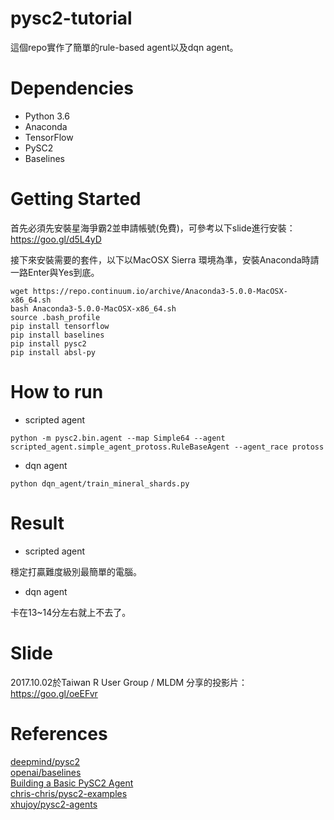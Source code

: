 # pysc2-tutorial

這個repo實作了簡單的rule-based agent以及dqn agent。

# Dependencies

* Python 3.6
* Anaconda
* TensorFlow
* PySC2
* Baselines

# Getting Started

首先必須先安裝星海爭霸2並申請帳號(免費)，可參考以下slide進行安裝：  
https://goo.gl/d5L4yD

接下來安裝需要的套件，以下以MacOSX Sierra 環境為準，安裝Anaconda時請一路Enter與Yes到底。

```
wget https://repo.continuum.io/archive/Anaconda3-5.0.0-MacOSX-x86_64.sh
bash Anaconda3-5.0.0-MacOSX-x86_64.sh
source .bash_profile
pip install tensorflow
pip install baselines
pip install pysc2
pip install absl-py
```

# How to run

* scripted agent
```
python -m pysc2.bin.agent --map Simple64 --agent scripted_agent.simple_agent_protoss.RuleBaseAgent --agent_race protoss
```

* dqn agent
```
python dqn_agent/train_mineral_shards.py
```

# Result

* scripted agent

穩定打贏難度級別最簡單的電腦。

* dqn agent

卡在13~14分左右就上不去了。

# Slide

2017.10.02於Taiwan R User Group / MLDM 分享的投影片：  
https://goo.gl/oeEFvr


# References

[deepmind/pysc2](https://github.com/deepmind/pysc2)  
[openai/baselines](https://github.com/openai/baselines)  
[Building a Basic PySC2 Agent](https://medium.com/@skjb/building-a-basic-pysc2-agent-b109cde1477c)  
[chris-chris/pysc2-examples](https://github.com/chris-chris/pysc2-examples)  
[xhujoy/pysc2-agents](https://github.com/xhujoy/pysc2-agents)  
